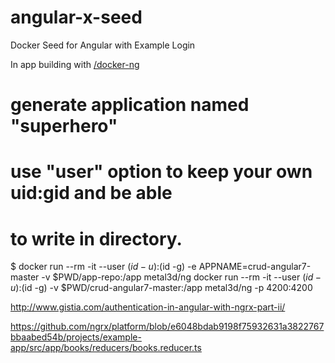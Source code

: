 # angular-x-seed
Docker Seed for Angular with Example Login


In app building with [/docker-ng](https://github.com/metal3d/docker-ng/blob/master/README.md)

# generate application named "superhero"
# use "user" option to keep your own uid:gid and be able
# to write in directory.
$ docker run --rm -it --user $(id -u):$(id -g) -e APPNAME=crud-angular7-master -v $PWD/app-repo:/app metal3d/ng
docker run --rm -it  --user $(id -u):$(id -g)  -v $PWD/crud-angular7-master:/app metal3d/ng  -p 4200:4200




http://www.gistia.com/authentication-in-angular-with-ngrx-part-ii/

https://github.com/ngrx/platform/blob/e6048bdab9198f75932631a3822767bbaabed54b/projects/example-app/src/app/books/reducers/books.reducer.ts
